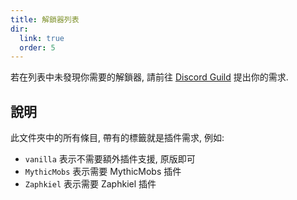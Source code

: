 ```yaml
---
title: 解鎖器列表
dir:
  link: true
  order: 5
---
```


若在列表中未發現你需要的解鎖器, 請前往 [Discord Guild](https://discord.com/invite/SzPBHGttaR) 提出你的需求.

## 說明

此文件夾中的所有條目, 帶有的標籤就是插件需求, 例如:

- `vanilla` 表示不需要額外插件支援, 原版即可
- `MythicMobs` 表示需要 MythicMobs 插件
- `Zaphkiel` 表示需要 Zaphkiel 插件


<div class="catalog-display-container">
  <Catalog base="/zh-TW/plugins/yuseries/YuIllustration/unlocker/"/>
</div>